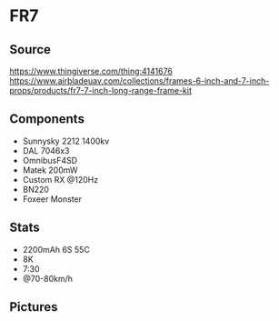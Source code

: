 # FR7

## Source

<https://www.thingiverse.com/thing:4141676>
<https://www.airbladeuav.com/collections/frames-6-inch-and-7-inch-props/products/fr7-7-inch-long-range-frame-kit>

## Components

- Sunnysky 2212 1400kv
- DAL 7046x3
- OmnibusF4SD
- Matek 200mW
- Custom RX @120Hz
- BN220
- Foxeer Monster

## Stats

- 2200mAh 6S 55C
- 8K
- 7:30
- @70-80km/h

## Pictures
